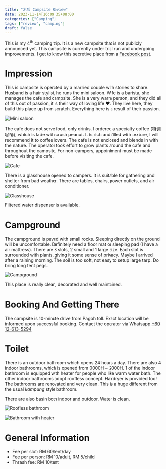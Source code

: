 ```yaml
---
title: "木后 Campsite Review"
date: 2023-11-14T16:09:35+08:00
categories: ["Camping"]
tags: ["review", "camping"]
draft: false
---
```


This is my 4<sup>th</sup> camping trip. It is a new campsite that is not publicly announced yet. This campsite is currently under trial run and undergoing improvements. I get to know this secretive place from a [Facebook post](https://www.facebook.com/groups/317188350398491/posts/653090686808254/).

<!--more-->

# Impression

This is campsite is operated by a married couple with stories to share. Husband is a hair stylist, he runs the mini saloon. Wife is a barista, she manages the cafe and campsite. She is a very warm person, and they did all of this out of passion, it is their way of loving life ❤️. They live here, they build this place up from scratch. Everything here is a result of their passion.

![Mini saloon](saloon.jpg "I shall go there for a haircut next time")

The cafe does not serve food, only drinks. I ordered a specialty coffee (特调咖啡), which is latte with crush peanut. It is rich and filled with texture, I will recommend it to coffee lovers. The cafe is not enclosed and blends in with the nature. The operator took effort to grow plants around the cafe and throughout the campsite. For non-campers, appointment must be made before visiting the cafe.

![Cafe](cafe.jpg "Cafe")

There is a glasshouse opened to campers. It is suitable for gathering and shelter from bad weather. There are tables, chairs, power outlets, and air conditioner.

![Glasshouse](glasshouse.jpg "Glasshouse")

Filtered water dispenser is available.

# Campground

The campground is paved with small rocks. Sleeping directly on the ground will be uncomfortable. Definitely need a floor mat or sleeping pad (I have a air mattress). There are 3 slots, 2 small and 1 large size. Each slot is surrounded with plants, giving it some sense of privacy. Maybe I arrived after a raining morning. The soil is too soft, not easy to setup large tarp. Do bring long tent pegs.

![Campground](pebble_floor.jpg "Campground")

This place is really clean, decorated and well maintained.

# Booking And Getting There

The campsite is 10-minute drive from Pagoh toll. Exact location will be informed upon successful booking. Contact the operator via Whatsapp [+60 12-613-5294](https://wa.link/fjopli)

# Toilet

There is an outdoor bathroom which opens 24 hours a day. There are also 4 indoor bathrooms, which is opened from 0000H ~ 2000H. 1 of the indoor bathroom is equipped with heater for people who like warm water bath. The other indoor bathrooms adopt roofless concept. Hairdryer is provided too! The bathrooms are renovated and very clean. This is a huge different from the usual _kampung_ style bathroom.

There are also basin both indoor and outdoor. Water is clean.

![Roofless bathroom](bathroom_1.jpg "Roofless bathroom")

![Bathroom with heater](bathroom_2.jpg "Bathroom with heater")

# General Information

* Fee per slot: RM 60/tent/day
* Fee per person: RM 10/adult, RM 5/child
* Thrash fee: RM 10/tent
